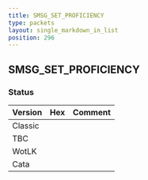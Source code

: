 ```yaml
---
title: SMSG_SET_PROFICIENCY
type: packets
layout: single_markdown_in_list
position: 296
---
```


## SMSG_SET_PROFICIENCY

### Status

Version | Hex | Comment
---------- | ---------- | ---------- 
Classic |  |  
TBC |  |  
WotLK |  |  
Cata |  |  
